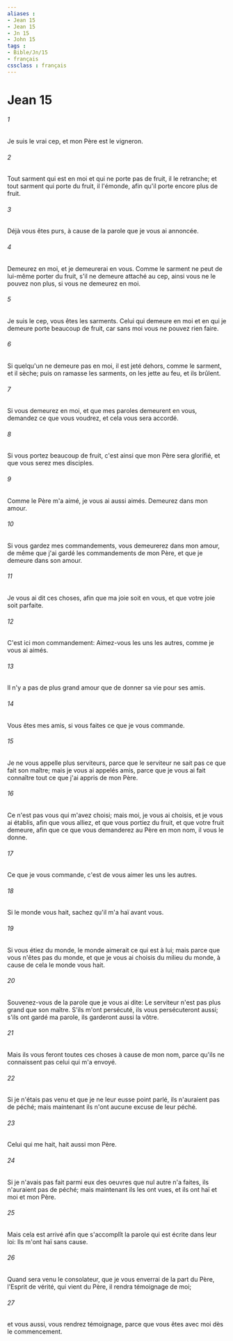 ```yaml
---
aliases : 
- Jean 15
- Jean 15
- Jn 15
- John 15
tags : 
- Bible/Jn/15
- français
cssclass : français
---
```


# Jean 15

###### 1
Je suis le vrai cep, et mon Père est le vigneron.
###### 2
Tout sarment qui est en moi et qui ne porte pas de fruit, il le retranche; et tout sarment qui porte du fruit, il l'émonde, afin qu'il porte encore plus de fruit.
###### 3
Déjà vous êtes purs, à cause de la parole que je vous ai annoncée.
###### 4
Demeurez en moi, et je demeurerai en vous. Comme le sarment ne peut de lui-même porter du fruit, s'il ne demeure attaché au cep, ainsi vous ne le pouvez non plus, si vous ne demeurez en moi.
###### 5
Je suis le cep, vous êtes les sarments. Celui qui demeure en moi et en qui je demeure porte beaucoup de fruit, car sans moi vous ne pouvez rien faire.
###### 6
Si quelqu'un ne demeure pas en moi, il est jeté dehors, comme le sarment, et il sèche; puis on ramasse les sarments, on les jette au feu, et ils brûlent.
###### 7
Si vous demeurez en moi, et que mes paroles demeurent en vous, demandez ce que vous voudrez, et cela vous sera accordé.
###### 8
Si vous portez beaucoup de fruit, c'est ainsi que mon Père sera glorifié, et que vous serez mes disciples.
###### 9
Comme le Père m'a aimé, je vous ai aussi aimés. Demeurez dans mon amour.
###### 10
Si vous gardez mes commandements, vous demeurerez dans mon amour, de même que j'ai gardé les commandements de mon Père, et que je demeure dans son amour.
###### 11
Je vous ai dit ces choses, afin que ma joie soit en vous, et que votre joie soit parfaite.
###### 12
C'est ici mon commandement: Aimez-vous les uns les autres, comme je vous ai aimés.
###### 13
Il n'y a pas de plus grand amour que de donner sa vie pour ses amis.
###### 14
Vous êtes mes amis, si vous faites ce que je vous commande.
###### 15
Je ne vous appelle plus serviteurs, parce que le serviteur ne sait pas ce que fait son maître; mais je vous ai appelés amis, parce que je vous ai fait connaître tout ce que j'ai appris de mon Père.
###### 16
Ce n'est pas vous qui m'avez choisi; mais moi, je vous ai choisis, et je vous ai établis, afin que vous alliez, et que vous portiez du fruit, et que votre fruit demeure, afin que ce que vous demanderez au Père en mon nom, il vous le donne.
###### 17
Ce que je vous commande, c'est de vous aimer les uns les autres.
###### 18
Si le monde vous hait, sachez qu'il m'a haï avant vous.
###### 19
Si vous étiez du monde, le monde aimerait ce qui est à lui; mais parce que vous n'êtes pas du monde, et que je vous ai choisis du milieu du monde, à cause de cela le monde vous hait.
###### 20
Souvenez-vous de la parole que je vous ai dite: Le serviteur n'est pas plus grand que son maître. S'ils m'ont persécuté, ils vous persécuteront aussi; s'ils ont gardé ma parole, ils garderont aussi la vôtre.
###### 21
Mais ils vous feront toutes ces choses à cause de mon nom, parce qu'ils ne connaissent pas celui qui m'a envoyé.
###### 22
Si je n'étais pas venu et que je ne leur eusse point parlé, ils n'auraient pas de péché; mais maintenant ils n'ont aucune excuse de leur péché.
###### 23
Celui qui me hait, hait aussi mon Père.
###### 24
Si je n'avais pas fait parmi eux des oeuvres que nul autre n'a faites, ils n'auraient pas de péché; mais maintenant ils les ont vues, et ils ont haï et moi et mon Père.
###### 25
Mais cela est arrivé afin que s'accomplît la parole qui est écrite dans leur loi: Ils m'ont haï sans cause.
###### 26
Quand sera venu le consolateur, que je vous enverrai de la part du Père, l'Esprit de vérité, qui vient du Père, il rendra témoignage de moi;
###### 27
et vous aussi, vous rendrez témoignage, parce que vous êtes avec moi dès le commencement.
